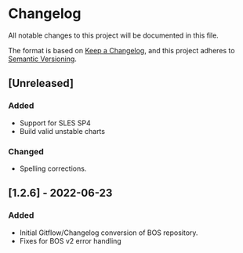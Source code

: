 # Changelog

All notable changes to this project will be documented in this file.

The format is based on [Keep a Changelog](https://keepachangelog.com/en/1.0.0/),
and this project adheres to [Semantic Versioning](https://semver.org/spec/v2.0.0.html).

## [Unreleased]

### Added
- Support for SLES SP4
- Build valid unstable charts

### Changed
- Spelling corrections.

## [1.2.6] - 2022-06-23
### Added
- Initial Gitflow/Changelog conversion of BOS repository.
- Fixes for BOS v2 error handling
